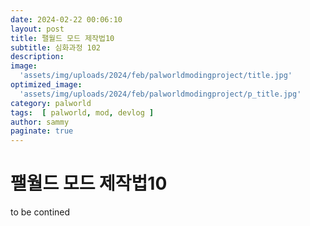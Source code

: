 ```yaml
---
date: 2024-02-22 00:06:10
layout: post
title: 팰월드 모드 제작법10
subtitle: 심화과정 102
description: 
image: 
  'assets/img/uploads/2024/feb/palworldmodingproject/title.jpg'
optimized_image:    
  'assets/img/uploads/2024/feb/palworldmodingproject/p_title.jpg'
category: palworld
tags:  [ palworld, mod, devlog ]
author: sammy
paginate: true
---
```

# 팰월드 모드 제작법10

to be contined